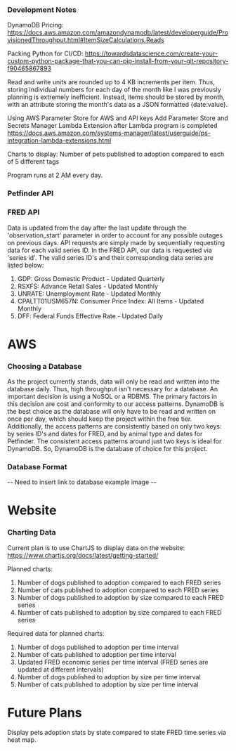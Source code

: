 ### Development Notes
DynamoDB Pricing: https://docs.aws.amazon.com/amazondynamodb/latest/developerguide/ProvisionedThroughput.html#ItemSizeCalculations.Reads

Packing Python for CI/CD: https://towardsdatascience.com/create-your-custom-python-package-that-you-can-pip-install-from-your-git-repository-f90465867893

Read and write units are rounded up to 4 KB increments per item. Thus, storing individual numbers for each day of the 
month like I was previously planning is extremely inefficient. Instead, items should be stored by month, with an 
attribute storing the month's data as a JSON formatted {date:value}.

Using AWS Parameter Store for AWS and API keys
    Add Parameter Store and Secrets Manager Lambda Extension after Lambda program is completed
    https://docs.aws.amazon.com/systems-manager/latest/userguide/ps-integration-lambda-extensions.html

Charts to display:
Number of pets published to adoption compared to each of 5 different tags

Program runs at 2 AM every day.

### Petfinder API



### FRED API
Data is updated from the day after the last update through the 'observation_start' parameter in order to account for any 
possible outages on previous days. API requests are simply made by sequentially requesting data for each valid series ID.
In the FRED API, our data is requested via 'series id'. The valid series ID's and their corresponding
data series are listed below:
1. GDP: Gross Domestic Product - Updated Quarterly
2. RSXFS: Advance Retail Sales - Updated Monthly
3. UNRATE: Unemployment Rate - Updated Monthly
4. CPALTT01USM657N: Consumer Price Index: All Items - Updated Monthly
5. DFF: Federal Funds Effective Rate - Updated Daily

# AWS
### Choosing a Database
As the project currently stands, data will only be read and written into the database daily. Thus, high throughput
isn't necessary for a database. An important decision is using a NoSQL or a RDBMS. The primary factors in this decision 
are cost and conformity to our access patterns. DynamoDB is the best choice as the database will only have to be read and 
written on once per day, which should keep the
project within the free tier. Additionally, the access patterns are consistently based on only two keys: by series ID's 
and dates for FRED, and by animal type and dates for Petfinder. The consistent access patterns around just two keys is 
ideal for DynamoDB. So, DynamoDB is the database of choice for this project.

### Database Format
-- Need to insert link to database example image --

# Website
### Charting Data

Current plan is to use ChartJS to display data on the website:
https://www.chartjs.org/docs/latest/getting-started/

Planned charts:
1. Number of dogs published to adoption compared to each FRED series
2. Number of cats published to adoption compared to each FRED series
3. Number of dogs published to adoption by size compared to each FRED series
4. Number of cats published to adoption by size compared to each FRED series

Required data for planned charts:
1. Number of dogs published to adoption per time interval
2. Number of cats published to adoption per time interval
3. Updated FRED economic series per time interval (FRED series are updated at different intervals)
4. Number of dogs published to adoption by size per time interval
5. Number of cats published to adoption by size per time interval

# Future Plans
Display pets adoption stats by state compared to state FRED time series via heat map.
